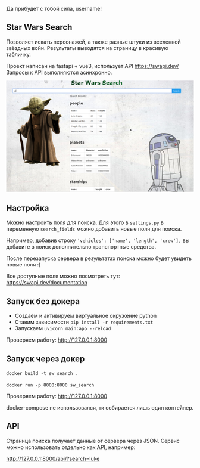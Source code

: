 Да прибудет с тобой сила, username!
## Star Wars Search 

Позволяет искать персонажей, а также разные штуки из вселенной звёздных войн. 
Результаты выводятся на страницу в красивую табличку.

Проект написан на fastapi + vue3, использует API https://swapi.dev/
Запросы к API выполняются асинхронно.

![Screenshot_20230311_035303.png](Screenshot_20230311_035303.png)

## Настройка
Можно настроить поля для поиска. Для этого в 
`settings.py` в переменную `search_fields` можно добавить новые поля для поиска.

    
Например, добавив строку `'vehicles': ['name', 'length', 'crew'],` вы добавите в поиск дополнительно транспортные средства.

После перезапуска сервера в результатах поиска можно будет увидеть новые поля :)

Все доступные поля можно посмотреть тут:
https://swapi.dev/documentation

## Запуск без докера
- Создаём и активируем виртуальное окружение python
- Ставим зависимости `pip install -r requirements.txt`
- Запускаем `uvicorn main:app --reload`

Проверяем работу: http://127.0.0.1:8000 

## Запуск через докер
`docker build -t sw_search .`

`docker run -p 8000:8000 sw_search`

Проверяем работу: http://127.0.0.1:8000 

docker-compose не использовался, тк собирается лишь один контейнер.

## API
Страница поиска получает данные от сервера через JSON.
Сервис можно использовать отдельно как API, например:

http://127.0.0.1:8000/api/?search=luke

